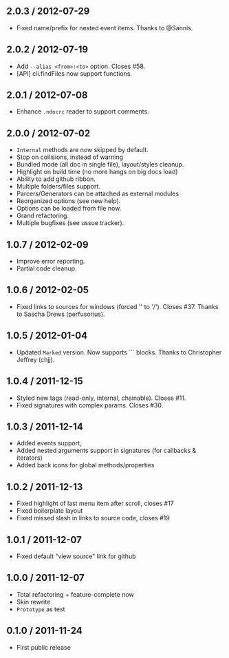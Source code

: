 2.0.3 / 2012-07-29
------------------

* Fixed name/prefix for nested event items. Thanks to @Sannis.


2.0.2 / 2012-07-19
------------------

* Add `--alias <from>:<to>` option. Closes #58.
* [API] cli.findFiles now support functions.


2.0.1 / 2012-07-08
------------------

* Enhance `.ndocrc` reader to support comments.


2.0.0 / 2012-07-02
------------------

* `Internal` methods are now skipped by default.
* Stop on collisions, instead of warning
* Bundled mode (all doc in single file), layout/styles cleanup.
* Highlight on build time (no more hangs on big docs load)
* Ability to add github ribbon.
* Multiple folders/files support.
* Parcers/Generators can be attached as external modules
* Reorganized options (see new help).
* Options can be loaded from file now.
* Grand refactoring.
* Multiple bugfixes (see ussue tracker).


1.0.7 / 2012-02-09
------------------

* Improve error reporting.
* Partial code cleanup.


1.0.6 / 2012-02-05
------------------

* Fixed links to sources for windows (forced '\' to '/'). Closes #37.
  Thanks to Sascha Drews (perfusorius).


1.0.5 / 2012-01-04
------------------

* Updated `Marked` version. Now supports ``` blocks.
  Thanks to Christopher Jeffrey (chjj).


1.0.4 / 2011-12-15
------------------

* Styled new tags (read-only, internal, chainable). Closes #11.
* Fixed signatures with complex params. Closes #30.


1.0.3 / 2011-12-14
------------------

* Added events support,
* Added nested arguments support in signatures (for callbacks & iterators)
* Added back icons for global methods/properties


1.0.2 / 2011-12-13
------------------

* Fixed highlight of last menu item after scroll, closes #17
* Fixed boilerplate layout
* Fixed missed slash in links to source code, closes #19


1.0.1 / 2011-12-07
------------------

* Fixed default "view source" link for github


1.0.0 / 2011-12-07
------------------

* Total refactoring + feature-complete now
* Skin rewrite
* `Prototype` as test


0.1.0 / 2011-11-24
------------------

* First public release
